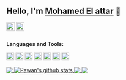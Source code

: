## Hello, I'm [Mohamed El attar](https://www.linkedin.com/in/mohamed-el-attar/) 👋

<a href="https://www.linkedin.com/in/mohamed-el-attar/">
  <img align="left" alt="Mohamed El attar's Linkdein" width="22px" src="https://cdn.jsdelivr.net/npm/simple-icons@v3/icons/linkedin.svg" />
</a>
<a href="https://github.com/Mohamadelattar">
  <img align="left" alt="Mohamed El attar's Github" width="22px" src="https://cdn.jsdelivr.net/npm/simple-icons@v3/icons/github.svg" />
</a>
<br/>
<br/>



**Languages and Tools:**  

<code><img height="20" src="https://dwglogo.com/wp-content/uploads/2017/12/Spring_Framework_logo_01.png"></code>
<code><img height="20" src="https://user-images.githubusercontent.com/33158051/103466606-760a4000-4d14-11eb-9941-2f3d00371471.png"></code>
<code><img height="20" src="https://www.ictcg.com/wp-content/uploads/2021/02/f1eaa7278f64e27128e062a3de918265.png"></code>
<code><img height="20" src="https://upload.wikimedia.org/wikipedia/commons/thumb/c/cf/Angular_full_color_logo.svg/langfr-220px-Angular_full_color_logo.svg.png"></code>
<code><img height="20" src="https://upload.wikimedia.org/wikipedia/commons/thumb/4/4c/Typescript_logo_2020.svg/1200px-Typescript_logo_2020.svg.png"></code>
<code><img height="20" src="https://upload.wikimedia.org/wikipedia/commons/thumb/9/9a/Laravel.svg/1200px-Laravel.svg.png"></code>
<code><img height="20" src="https://upload.wikimedia.org/wikipedia/commons/thumb/3/31/Webysther_20160423_-_Elephpant.svg/1280px-Webysther_20160423_-_Elephpant.svg.png"></code>      

<a href="https://github.com/Mohamadelattar">
  <img align="center" src="https://github-readme-stats.vercel.app/api/top-langs/?username=Mohamadelattar&theme=light&hide_langs_below=1" />
</a>
<a href="https://github.com/Mohamadelattar">
 <img align="center" src="https://github-readme-stats.vercel.app/api?username=Mohamadelattar&show_icons=true&theme=light&line_height=27" alt="Pawan's github stats"/>
</a>
<a href="https://github.com/Mohamadelattar/RDV-Agence">
  <img align="center" src="https://github-readme-stats.vercel.app/api/pin/?username=Mohamadelattar&repo=RDV-Agence&theme=light" />

</a>
<a href="https://github.com/iampawan/VelocityX">
 <img align="center" src="https://github-readme-stats.vercel.app/api/pin/?username=Mohamadelattar&repo=learncode&theme=light" />
</a>

 

